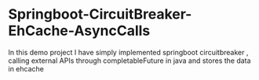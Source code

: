 # Springboot-CircuitBreaker-EhCache-AsyncCalls
In this demo project I have simply implemented springboot circuitbreaker , calling external APIs through completableFuture in java  and stores the data in ehcache

